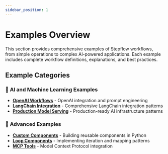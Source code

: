 ```yaml
---
sidebar_position: 1
---
```


# Examples Overview

This section provides comprehensive examples of Stepflow workflows, from simple operations to complex AI-powered applications. Each example includes complete workflow definitions, explanations, and best practices.

## Example Categories

### 🤖 **AI and Machine Learning Examples**
- **[OpenAI Workflows](./openai-workflows.mdx)** - OpenAI integration and prompt engineering
- **[LangChain Integration](./langchain-integration.mdx)** - Comprehensive LangChain integration patterns
- **[Production Model Serving](./production-model-serving.mdx)** - Production-ready AI infrastructure patterns

### 🔧 **Advanced Examples**
- **[Custom Components](./custom-components.mdx)** - Building reusable components in Python
- **[Loop Components](./loop-components.mdx)** - Implementing iteration and mapping patterns
- **[MCP Tools](./mcp-tools.mdx)** - Model Context Protocol integration